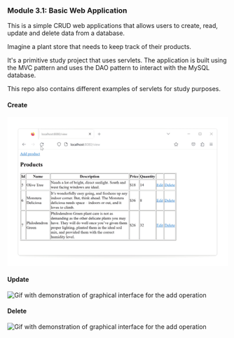 ### Module 3.1: Basic Web Application

This is a simple CRUD web applications that allows users to create, read, update and delete data from a database. 

Imagine a plant store that needs to keep track of their products.

It's a primitive study project that uses servlets. The application is built using the MVC pattern and uses the DAO pattern to interact with the MySQL database.

This repo also contains different examples of servlets for study purposes.

#### Create

![Gif with demonstration of graphical interface for the add operation](src/main/resources/create.gif)

#### Update
![Gif with demonstration of graphical interface for the add operation](src/main/resources/update.gif)

#### Delete
![Gif with demonstration of graphical interface for the add operation](src/main/resources/delete.gif)